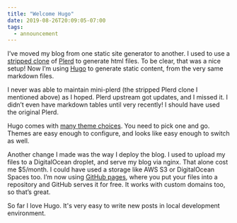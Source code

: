 ```yaml
---
title: "Welcome Hugo"
date: 2019-08-26T20:09:05-07:00
tags:
  - announcement
---
```


I’ve moved my blog from one static site generator to another. I used to use a [stripped clone](https://github.com/kyzn/mini-plerd) of [Plerd](https://github.com/jmacdotorg/plerd) to generate html files. To be clear, that was a nice setup! Now I’m using [Hugo](https://gohugo.io) to generate static content, from the very same markdown files.

I never was able to maintain mini-plerd (the stripped Plerd clone I mentioned above) as I hoped. Plerd upstream got updates, and I missed it. I didn’t even have markdown tables until very recently! I should have used the original Plerd.

Hugo comes with [many theme choices](https://themes.gohugo.io/). You need to pick one and go. Themes are easy enough to configure, and looks like easy enough to switch as well.

Another change I made was the way I deploy the blog. I used to upload my files to a DigitalOcean droplet, and serve my blog via nginx. That alone cost me $5/month. I could have used a storage like AWS S3 or DigitalOcean Spaces too. I’m now using [GitHub pages](https://pages.github.com), where you put your files into a repository and GitHub serves it for free. It works with custom domains too, so that’s great.

So far I love Hugo. It's very easy to write new posts in local development environment.
